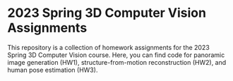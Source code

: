 # 2023 Spring 3D Computer Vision Assignments

This repository is a collection of homework assignments for the 2023 Spring 3D Computer Vision course. 
Here, you can find code for panoramic image generation (HW1), structure-from-motion reconstruction (HW2), and human pose estimation (HW3).
